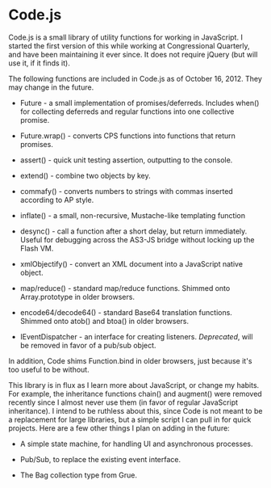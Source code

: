 Code.js
=======

Code.js is a small library of utility functions for working in JavaScript. I
started the first version of this while working at Congressional Quarterly,
and have been maintaining it ever since. It does not require jQuery (but will
use it, if it finds it).

The following functions are included in Code.js as of October 16, 2012. They
may change in the future.

* Future - a small implementation of promises/deferreds. Includes when() for
collecting deferreds and regular functions into one collective promise.

* Future.wrap() - converts CPS functions into functions that return promises.

* assert() - quick unit testing assertion, outputting to the console.

* extend() - combine two objects by key.

* commafy() - converts numbers to strings with commas inserted according to AP
style.

* inflate() - a small, non-recursive, Mustache-like templating function

* desync() - call a function after a short delay, but return immediately.
Useful for debugging across the AS3-JS bridge without locking up the Flash VM.

* xmlObjectify() - convert an XML document into a JavaScript native object.

* map/reduce() - standard map/reduce functions. Shimmed onto Array.prototype in
older browsers.

* encode64/decode64() - standard Base64 translation functions. Shimmed onto
atob() and btoa() in older browsers.

* IEventDispatcher - an interface for creating listeners. *Deprecated*, will be
removed in favor of a pub/sub object.

In addition, Code shims Function.bind in older browsers, just because it's too
useful to be without.

This library is in flux as I learn more about JavaScript, or change my habits.
For example, the inheritance functions chain() and augment() were removed
recently since I almost never use them (in favor of regular JavaScript
inheritance). I intend to be ruthless about this, since Code is not meant to
be a replacement for large libraries, but a simple script I can pull in for
quick projects. Here are a few other things I plan on adding in the future:

* A simple state machine, for handling UI and asynchronous processes.

* Pub/Sub, to replace the existing event interface.

* The Bag collection type from Grue.
